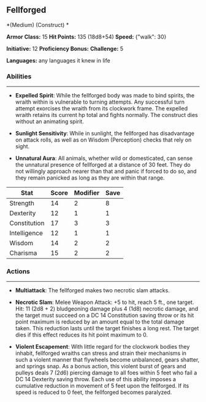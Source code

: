## Fellforged
*(Medium) (Construct) *

**Armor Class:** 15
**Hit Points:** 135 (18d8+54)
**Speed:** {"walk": 30}

**Initiative:** 12
**Proficiency Bonus:**
**Challenge:** 5

**Languages:** any languages it knew in life

### Abilities
 --- 
- **Expelled Spirit**: While the fellforged body was made to bind spirits, the wraith within is vulnerable to turning attempts. Any successful turn attempt exorcises the wraith from its clockwork frame. The expelled wraith retains its current hp total and fights normally. The construct dies without an animating spirit.

- **Sunlight Sensitivity**: While in sunlight, the fellforged has disadvantage on attack rolls, as well as on Wisdom (Perception) checks that rely on sight.

- **Unnatural Aura**: All animals, whether wild or domesticated, can sense the unnatural presence of fellforged at a distance of 30 feet. They do not willingly approach nearer than that and panic if forced to do so, and they remain panicked as long as they are within that range.



| Stat | Score | Modifier | Save |
| ---- | ---- | ---- | ---- |
| Strength | 14 | 2 | 8 |
| Dexterity | 12 | 1 | 1 |
| Constitution | 17 | 3 | 3 |
| Intelligence | 12 | 1 | 1 |
| Wisdom | 14 | 2 | 2 |
| Charisma | 15 | 2 | 2 |

### Actions
 --- 
- **Multiattack**: The fellforged makes two necrotic slam attacks.

- **Necrotic Slam**: Melee Weapon Attack: +5 to hit, reach 5 ft., one target. Hit: 11 (2d8 + 2) bludgeoning damage plus 4 (1d8) necrotic damage, and the target must succeed on a DC 14 Constitution saving throw or its hit point maximum is reduced by an amount equal to the total damage taken. This reduction lasts until the target finishes a long rest. The target dies if this effect reduces its hit point maximum to 0.

- **Violent Escapement**: With little regard for the clockwork bodies they inhabit, fellforged wraiths can stress and strain their mechanisms in such a violent manner that flywheels become unbalanced, gears shatter, and springs snap. As a bonus action, this violent burst of gears and pulleys deals 7 (2d6) piercing damage to all foes within 5 feet who fail a DC 14 Dexterity saving throw. Each use of this ability imposes a cumulative reduction in movement of 5 feet upon the fellforged. If its speed is reduced to 0 feet, the fellforged becomes paralyzed.

